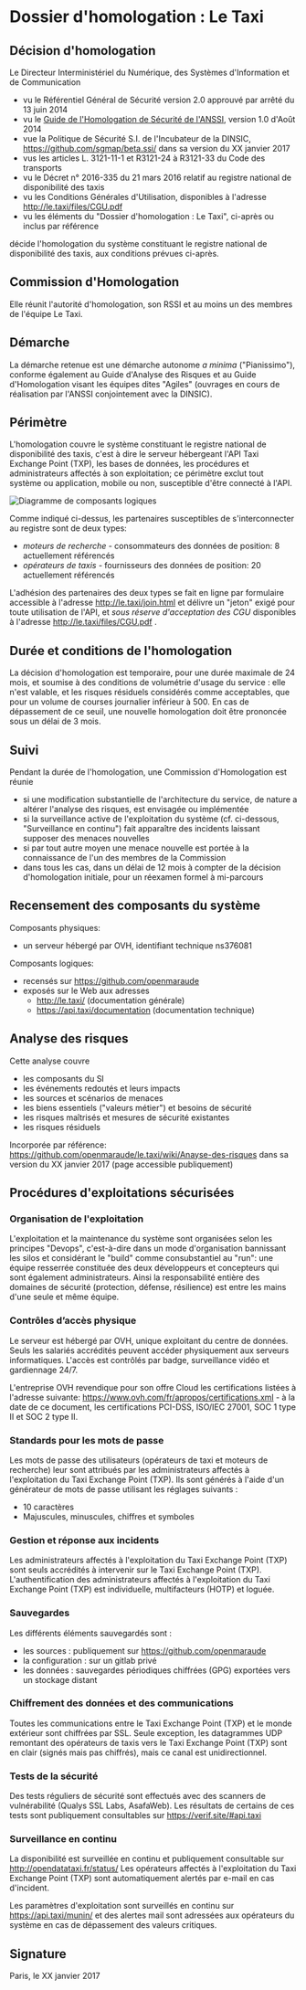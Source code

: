 # Dossier d'homologation : Le Taxi

## Décision d'homologation

Le Directeur Interministériel du Numérique, des Systèmes d'Information et de Communication

  - vu le Référentiel Général de Sécurité version 2.0 approuvé par arrêté du 13 juin 2014
  - vu le [Guide de l'Homologation de Sécurité de l'ANSSI](https://www.ssi.gouv.fr/uploads/2014/06/guide_homologation_de_securite_en_9_etapes.pdf), version 1.0 d'Août 2014
  - vue la Politique de Sécurité S.I. de l'Incubateur de la DINSIC, https://github.com/sgmap/beta.ssi/ dans sa version du XX janvier 2017
  - vus les articles L. 3121-11-1 et R3121-24 à R3121-33 du Code des transports
  - vu le Décret n° 2016-335 du 21 mars 2016 relatif au registre national de disponibilité des taxis
  - vu les Conditions Générales d'Utilisation, disponibles à l'adresse http://le.taxi/files/CGU.pdf
  - vu les éléments du "Dossier d'homologation : Le Taxi", ci-après ou inclus par référence

décide l'homologation du système constituant le registre national de disponibilité des taxis, aux conditions prévues ci-après.

## Commission d'Homologation

Elle réunit l'autorité d'homologation, son RSSI et au moins un des membres de l'équipe Le Taxi.

## Démarche

La démarche retenue est une démarche autonome _a minima_ ("Pianissimo"), conforme également au Guide d'Analyse des Risques et au Guide d'Homologation visant les équipes dites "Agiles" (ouvrages en cours de réalisation par l'ANSSI conjointement avec la DINSIC).

## Périmètre

L'homologation couvre le système constituant le registre national de disponibilité des taxis, c'est à dire le serveur hébergeant l'API Taxi Exchange Point (TXP), les bases de données, les procédures et administrateurs affectés à son exploitation; ce périmètre exclut tout système ou application, mobile ou non, susceptible d'être connecté à l'API.

![Diagramme de composants logiques](https://cdn.rawgit.com/openmaraude/APITaxi_front/588acd56562385ca02e1de3aba0fb8635480e4e9/APITaxi_front/static/images/overview.svg)

Comme indiqué ci-dessus, les partenaires susceptibles de s'interconnecter au registre sont de deux types:
- *moteurs de recherche* - consommateurs des données de position: 8 actuellement référencés
- *opérateurs de taxis* - fournisseurs des données de position: 20 actuellement référencés

L'adhésion des partenaires des deux types se fait en ligne par formulaire accessible à l'adresse http://le.taxi/join.html et délivre un "jeton" exigé pour toute utilisation de l'API, et *sous réserve d'acceptation des CGU* disponibles à l'adresse http://le.taxi/files/CGU.pdf .

## Durée et conditions de l'homologation

La décision d'homologation est temporaire, pour une durée maximale de 24 mois, et soumise à des conditions de volumétrie d'usage du service : elle n'est valable, et les risques résiduels considérés comme acceptables, que pour un volume de courses journalier inférieur à 500. En cas de dépassement de ce seuil, une nouvelle homologation doit être prononcée sous un délai de 3 mois.

## Suivi

Pendant la durée de l'homologation, une Commission d'Homologation est réunie

- si une modification substantielle de l'architecture du service, de nature a altérer l'analyse des risques, est envisagée ou implémentée
- si la surveillance active de l'exploitation du système (cf. ci-dessous, "Surveillance en continu") fait apparaître des incidents laissant supposer des menaces nouvelles
- si par tout autre moyen une menace nouvelle est portée à la connaissance de l'un des membres de la Commission 
- dans tous les cas, dans un délai de 12 mois à compter de la décision d'homologation initiale, pour un réexamen formel à mi-parcours

## Recensement des composants du système

Composants physiques:

  - un serveur hébergé par OVH, identifiant technique ns376081

Composants logiques:

  - recensés sur https://github.com/openmaraude
  - exposés sur le Web aux adresses
    - http://le.taxi/ (documentation générale)
    - https://api.taxi/documentation (documentation technique)

## Analyse des risques

Cette analyse couvre

  - les composants du SI
  - les événements redoutés et leurs impacts
  - les sources et scénarios de menaces
  - les biens essentiels ("valeurs métier") et besoins de sécurité
  - les risques maîtrisés et mesures de sécurité existantes
  - les risques résiduels

Incorporée par référence: https://github.com/openmaraude/le.taxi/wiki/Anayse-des-risques dans sa version du XX janvier 2017 (page accessible publiquement)

## Procédures d'exploitations sécurisées

### Organisation de l'exploitation

L'exploitation et la maintenance du système sont organisées selon les principes "Devops", c'est-à-dire dans un mode d'organisation bannissant les silos et considérant le "build" comme consubstantiel au "run": une équipe resserrée constituée des deux développeurs et concepteurs qui sont également administrateurs. Ainsi la responsabilité entière des domaines de sécurité (protection, défense, résilience) est entre les mains d'une seule et même équipe.

### Contrôles d’accès physique

Le serveur est hébergé par OVH, unique exploitant du centre de données.  Seuls les salariés accrédités peuvent accéder physiquement aux serveurs informatiques. L'accès est contrôlés par badge, surveillance vidéo et gardiennage 24/7.

L'entreprise OVH revendique pour son offre Cloud les certifications listées à l'adresse suivante: https://www.ovh.com/fr/apropos/certifications.xml - à la date de ce document, les certifications PCI-DSS, ISO/IEC 27001, SOC 1 type II et SOC 2 type II.

### Standards pour les mots de passe

Les mots de passe des utilisateurs (opérateurs de taxi et moteurs de recherche) leur sont attribués par les administrateurs affectés à l'exploitation du Taxi Exchange Point (TXP).
Ils sont générés à l'aide d'un générateur de mots de passe utilisant les réglages suivants :

  - 10 caractères
  - Majuscules, minuscules, chiffres et symboles

### Gestion et réponse aux incidents

Les administrateurs affectés à l'exploitation du Taxi Exchange Point (TXP) sont seuls accrédités à intervenir sur le Taxi Exchange Point (TXP).
L'authentification des administrateurs affectés à l'exploitation du Taxi Exchange Point (TXP) est individuelle, multifacteurs (HOTP) et loguée.

### Sauvegardes 

Les différents éléments sauvegardés sont :

 - les sources : publiquement sur https://github.com/openmaraude
 - la configuration : sur un gitlab privé
 - les données : sauvegardes périodiques chiffrées (GPG) exportées vers un stockage distant

### Chiffrement des données et des communications

Toutes les communications entre le Taxi Exchange Point (TXP) et le monde extérieur sont chiffrées par SSL.
Seule exception, les datagrammes UDP remontant des opérateurs de taxis vers le Taxi Exchange Point (TXP) sont en clair (signés mais pas chiffrés), mais ce canal est unidirectionnel.

### Tests de la sécurité

Des tests réguliers de sécurité sont effectués avec des scanners de vulnérabilité (Qualys SSL Labs, AsafaWeb).
Les résultats de certains de ces tests sont publiquement consultables sur https://verif.site/#api.taxi

### Surveillance en continu

La disponibilité est surveillée en continu et publiquement consultable sur http://opendatataxi.fr/status/
Les opérateurs affectés à l'exploitation du Taxi Exchange Point (TXP) sont automatiquement alertés par e-mail en cas d'incident.

Les paramètres d'exploitation sont surveillés en continu sur https://api.taxi/munin/ et des alertes mail sont adressées aux opérateurs du système en cas de dépassement des valeurs critiques.

## Signature

Paris, le XX janvier 2017
